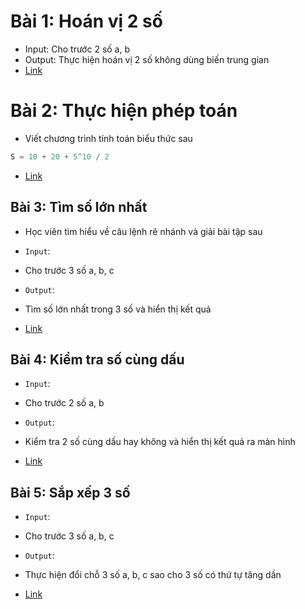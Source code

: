 # Bài 1: Hoán vị 2 số
- Input: Cho trước 2 số a, b
- Output: Thực hiện hoán vị 2 số không dùng biến trung gian
- [Link](./lession16/ex01.html)

# Bài 2: Thực hiện phép toán

- Viết chương trình tính toán biểu thức sau

```js
S = 10 + 20 + 5^10 / 2
```
- [Link](./lession16/ex02.html)
## Bài 3: Tìm số lớn nhất

- Học viên tìm hiểu về câu lệnh rẽ nhánh và giải bài tập sau

- `Input`:

- Cho trước 3 số a, b, c

- `Output`:

- Tìm số lớn nhất trong 3 số và hiển thị kết quả

- [Link](./lession16/ex03.html)
## Bài 4: Kiểm tra số cùng dấu

- `Input`:

- Cho trước 2 số a, b

- `Output`:

- Kiểm tra 2 số cùng dấu hay không và hiển thị kết quả ra màn hình

- [Link](./lession16/ex04.html)
## Bài 5: Sắp xếp 3 số
- `Input`:

- Cho trước 3 số a, b, c

- `Output`:

- Thực hiện đổi chỗ 3 số a, b, c sao cho 3 số có thứ tự tăng dần 

- [Link](./lession16/ex05.html)